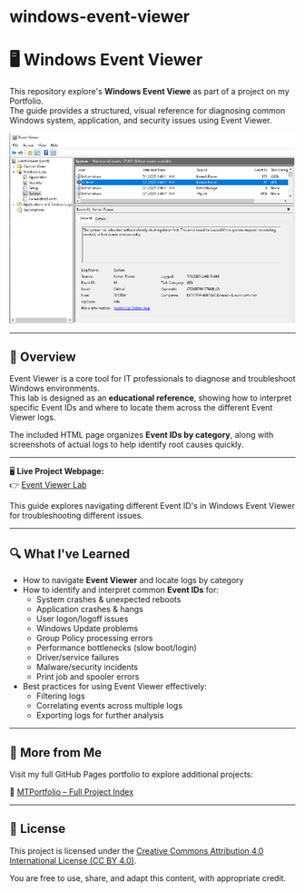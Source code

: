 # windows-event-viewer


# 🖥 Windows Event Viewer

This repository explore's **Windows Event Viewe** as part of a project on my Portfolio.   
The guide provides a structured, visual reference for diagnosing common Windows system, application, and security issues using Event Viewer.

![Event Viewer Screenshot](Images/41.png)

---

## 📖 Overview

Event Viewer is a core tool for IT professionals to diagnose and troubleshoot Windows environments.  
This lab is designed as an **educational reference**, showing how to interpret specific Event IDs and where to locate them across the different Event Viewer logs.

The included HTML page organizes **Event IDs by category**, along with screenshots of actual logs to help identify root causes quickly.

---

🖥️ **Live Project Webpage:**  
👉 [Event Viewer Lab](https://mark-thompson01.github.io/MTPortfolio/Current%20Projects%20&%20Studies/Windows%20Event%20Viewer/)

This guide explores navigating different Event ID's in Windows Event Viewer for troubleshooting different issues.

---


## 🔍 What I've Learned

- How to navigate **Event Viewer** and locate logs by category  
- How to identify and interpret common **Event IDs** for:
  - System crashes & unexpected reboots
  - Application crashes & hangs
  - User logon/logoff issues
  - Windows Update problems
  - Group Policy processing errors
  - Performance bottlenecks (slow boot/login)
  - Driver/service failures
  - Malware/security incidents
  - Print job and spooler errors
- Best practices for using Event Viewer effectively:
  - Filtering logs
  - Correlating events across multiple logs
  - Exporting logs for further analysis

---

## 📁 More from Me

Visit my full GitHub Pages portfolio to explore additional projects:

🔗 [MTPortfolio – Full Project Index](https://mark-thompson01.github.io/MTPortfolio/)

---

## 📜 License

This project is licensed under the 
[Creative Commons Attribution 4.0 International License (CC BY 4.0)](https://creativecommons.org/licenses/by/4.0/).

You are free to use, share, and adapt this content, with appropriate credit.


